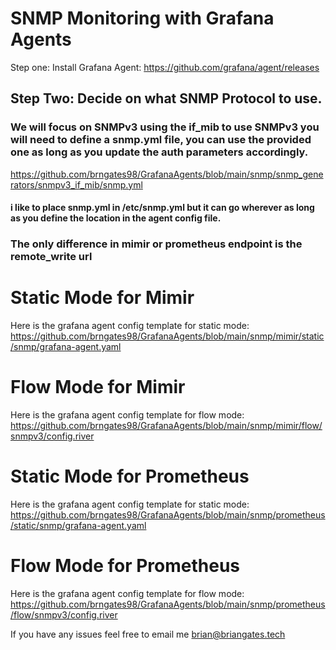 # SNMP Monitoring with Grafana Agents


Step one: Install Grafana Agent: https://github.com/grafana/agent/releases

Step Two: Decide on what SNMP Protocol to use.
--------------------------------------------------
### We will focus on SNMPv3 using the if_mib to use SNMPv3 you will need to define a snmp.yml file, you can use the provided one as long as you update the auth parameters accordingly. 
https://github.com/brngates98/GrafanaAgents/blob/main/snmp/snmp_generators/snmpv3_if_mib/snmp.yml

#### i like to place snmp.yml in /etc/snmp.yml but it can go wherever as long as you define the location in the agent config file.

### The only difference in mimir or prometheus endpoint is the remote_write url 

# Static Mode for Mimir
 Here is the grafana agent config template for static mode: https://github.com/brngates98/GrafanaAgents/blob/main/snmp/mimir/static/snmp/grafana-agent.yaml
# Flow Mode for Mimir
Here is the grafana agent config template for flow mode: https://github.com/brngates98/GrafanaAgents/blob/main/snmp/mimir/flow/snmpv3/config.river

# Static Mode for Prometheus
 Here is the grafana agent config template for static mode: https://github.com/brngates98/GrafanaAgents/blob/main/snmp/prometheus/static/snmp/grafana-agent.yaml
# Flow Mode for Prometheus
Here is the grafana agent config template for flow mode: https://github.com/brngates98/GrafanaAgents/blob/main/snmp/prometheus/flow/snmpv3/config.river


If you have any issues feel free to email me brian@briangates.tech

